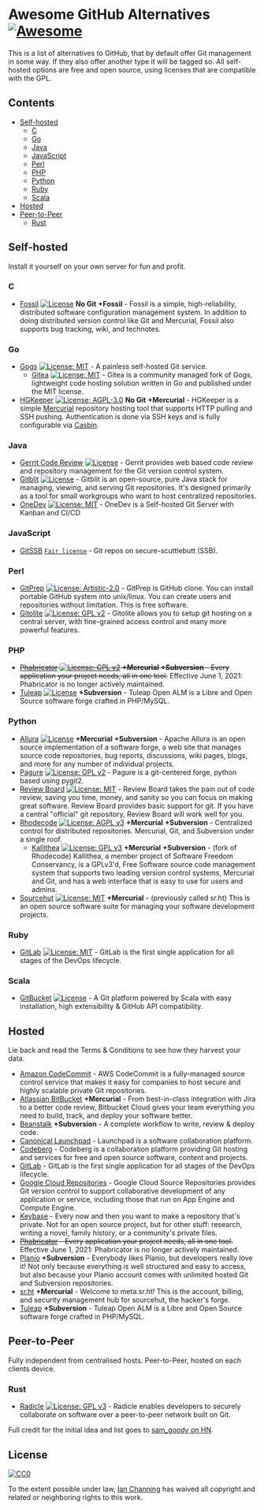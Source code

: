 # Awesome GitHub Alternatives [![Awesome](https://awesome.re/badge.svg)](https://awesome.re)

This is a list of alternatives to GitHub, that by default offer Git management in some way. If they also offer another type it will be tagged so. All self-hosted options are free and open source, using licenses that are compatible with the GPL.

## Contents

* [Self-hosted](#self-hosted)
  * [C](#c)
  * [Go](#go)
  * [Java](#java)
  * [JavaScript](#javascript)
  * [Perl](#perl)
  * [PHP](#php)
  * [Python](#python)
  * [Ruby](#ruby)
  * [Scala](#scala)
* [Hosted](#hosted)
* [Peer-to-Peer](#peer-to-peer)
  * [Rust](#rust)

## Self-hosted

Install it yourself on your own server for fun and profit.

### C

* [Fossil](https://fossil-scm.org) [![License](https://img.shields.io/badge/License-BSD%203--Clause-blue.svg)](https://opensource.org/licenses/BSD-3-Clause) **No Git** **+Fossil** - Fossil is a simple, high-reliability, distributed software configuration management system.  In addition to doing distributed version control like Git and Mercurial, Fossil also supports bug tracking, wiki, and technotes.

### Go

* [Gogs](https://gogs.io/) [![License: MIT](https://img.shields.io/badge/License-MIT-yellow.svg)](https://opensource.org/licenses/MIT) - A painless self-hosted Git service.
  * [Gitea](https://gitea.io/en-US/) [![License: MIT](https://img.shields.io/badge/License-MIT-yellow.svg)](https://opensource.org/licenses/MIT) - Gitea is a community managed fork of Gogs, lightweight code hosting solution written in Go and published under the MIT license.
* [HGKeeper](https://keep.imfreedom.org/grim/hgkeeper) [![License: AGPL-3.0](https://img.shields.io/badge/license-AGPL%203.0-brightgreen)](https://opensource.org/licenses/AGPL-3.0) **No Git** **+Mercurial** - HGKeeper is a simple [Mercurial](mercurial-scm.org/) repository hosting tool that supports HTTP pulling and SSH pushing. Authentication is done via SSH keys and is fully configurable via [Casbin](https://casbin.org/).

### Java

* [Gerrit Code Review](https://www.gerritcodereview.com/) [![License](https://img.shields.io/badge/License-Apache%202.0-blue.svg)](https://opensource.org/licenses/Apache-2.0) - Gerrit provides web based code review and repository management for the Git version control system.
* [Gitblit](http://gitblit.com/) [![License](https://img.shields.io/badge/License-Apache%202.0-blue.svg)](https://opensource.org/licenses/Apache-2.0) - Gitblit is an open-source, pure Java stack for managing, viewing, and serving Git repositories.  It's designed primarily as a tool for small workgroups who want to host centralized repositories.
* [OneDev](https://github.com/theonedev/onedev)  [![License: MIT](https://img.shields.io/badge/License-MIT-yellow.svg)](https://opensource.org/licenses/MIT) - OneDev is a Self-hosted Git Server with Kanban and CI/CD

### JavaScript

* [GitSSB](https://git.scuttlebot.io/%25n92DiQh7ietE%2BR%2BX%2FI403LQoyf2DtR3WQfCkDKlheQU%3D.sha256) [`Fair license`](https://en.wikipedia.org/wiki/Fair_License) - Git repos on secure-scuttlebutt (SSB).

### Perl

* [GitPrep](http://gitprep.yukikimoto.com/) [![License: Artistic-2.0](https://img.shields.io/badge/License-Perl-0298c3.svg)](https://opensource.org/licenses/Artistic-2.0) - GitPrep is GitHub clone. You can install portable GitHub system into unix/linux. You can create users and repositories without limitation. This is free software.
* [Gitolite](http://gitolite.com/gitolite/) [![License: GPL v2](https://img.shields.io/badge/License-GPL%20v2-blue.svg)](https://www.gnu.org/licenses/old-licenses/gpl-2.0.en.html) - Gitolite allows you to setup git hosting on a central server, with fine-grained access control and many more powerful features.

### PHP

* ~~[Phabricator](https://phacility.com/phabricator/) [![License: GPL v2](https://img.shields.io/badge/License-GPL%20v2-blue.svg)](https://www.gnu.org/licenses/old-licenses/gpl-2.0.en.html) **+Mercurial** **+Subversion** - Every application your project needs, all in one tool.~~ Effective June 1, 2021: Phabricator is no longer actively maintained.
* [Tuleap](https://github.com/Enalean/tuleap) [![License](https://img.shields.io/badge/License-Apache%202.0-blue.svg)](https://opensource.org/licenses/Apache-2.0) **+Subversion** - Tuleap Open ALM is a Libre and Open Source software forge crafted in PHP/MySQL.

### Python

* [Allura](https://allura.apache.org/) [![License](https://img.shields.io/badge/License-Apache%202.0-blue.svg)](https://opensource.org/licenses/Apache-2.0) **+Mercurial** **+Subversion** - Apache Allura is an open source implementation of a software forge, a web site that manages source code repositories, bug reports, discussions, wiki pages, blogs, and more for any number of individual projects.
* [Pagure](https://pagure.io/pagure) [![License: GPL v2](https://img.shields.io/badge/License-GPL%20v2-blue.svg)](https://www.gnu.org/licenses/old-licenses/gpl-2.0.en.html) - Pagure is a git-centered forge, python based using pygit2.
* [Review Board](https://www.reviewboard.org) [![License: MIT](https://img.shields.io/badge/License-MIT-yellow.svg)](https://opensource.org/licenses/MIT) - Review Board takes the pain out of code review, saving you time, money, and sanity so you can focus on making great software. Review Board provides basic support for git. If you have a central "official" git repository, Review Board will work well for you.
* [Rhodecode](https://rhodecode.com/) [![License: AGPL v3](https://img.shields.io/badge/License-AGPL%20v3-blue.svg)](https://www.gnu.org/licenses/agpl-3.0) **+Mercurial** **+Subversion** - Centralized control for distributed repositories. Mercurial, Git, and Subversion under a single roof.
  * [Kallithea](https://kallithea-scm.org/) [![License: GPL v3](https://img.shields.io/badge/License-GPLv3-blue.svg)](https://www.gnu.org/licenses/gpl-3.0) **+Mercurial** **+Subversion** - (fork of Rhodecode) Kallithea, a member project of Software Freedom Conservancy, is a GPLv3'd, Free Software source code management system that supports two leading version control systems, Mercurial and Git, and has a web interface that is easy to use for users and admins.
* [Sourcehut](https://sourcehut.org/) [![License: MIT](https://img.shields.io/badge/License-MIT-yellow.svg)](https://opensource.org/licenses/MIT) **+Mercurial** - (previously called sr.ht) This is an open source software suite for managing your software development projects.

### Ruby

* [GitLab](https://about.gitlab.com/) [![License: MIT](https://img.shields.io/badge/License-MIT-yellow.svg)](https://opensource.org/licenses/MIT) - GitLab is the first single application for all stages of the DevOps lifecycle.

### Scala

* [GitBucket](https://gitbucket.github.io/) [![License](https://img.shields.io/badge/License-Apache%202.0-blue.svg)](https://opensource.org/licenses/Apache-2.0) - A Git platform powered by Scala with easy installation, high extensibility & GitHub API compatibility.

## Hosted

Lie back and read the Terms & Conditions to see how they harvest your data.

* [Amazon CodeCommit](https://aws.amazon.com/codecommit/) - AWS CodeCommit is a fully-managed source control service that makes it easy for companies to host secure and highly scalable private Git repositories.
* [Atlassian BitBucket](https://bitbucket.org/) **+Mercurial** - From best-in-class integration with Jira to a better code review, Bitbucket Cloud gives your team everything you need to build, track, and deploy your software better.
* [Beanstalk](https://beanstalkapp.com/) **+Subversion** - A complete workflow to write, review & deploy code.
* [Canonical Launchpad](https://launchpad.net/) - Launchpad is a software collaboration platform.
* [Codeberg](https://codeberg.org/) - Codeberg is a collaboration platform providing Git hosting and services for free and open source software, content and projects. 
* [GitLab](https://about.gitlab.com/) - GitLab is the first single application for all stages of the DevOps lifecycle.
* [Google Cloud Repositories](https://cloud.google.com/source-repositories/) - Google Cloud Source Repositories provides Git version control to support collaborative development of any application or service, including those that run on App Engine and Compute Engine.
* [Keybase](https://keybase.io/blog/encrypted-git-for-everyone) - Every now and then you want to make a repository that's private. Not for an open source project, but for other stuff: research, writing a novel, family history, or a community's private files.
* ~~[Phabricator](https://phacility.com/phabricator/) - Every application your project needs, all in one tool.~~ Effective June 1, 2021: Phabricator is no longer actively maintained.
* [Planio](https://plan.io/subversion-hosting-and-git-hosting/) **+Subversion** - Everybody likes Planio, but developers really love it! Not only because everything is well structured and easy to access, but also because your Planio account comes with unlimited hosted Git and Subversion repositories.
* [sr.ht](https://sr.ht) **+Mercurial** - Welcome to meta.sr.ht! This is the account, billing, and security management hub for sourcehut, the hacker's forge.
* [Tuleap](https://github.com/Enalean/tuleap) **+Subversion** - Tuleap Open ALM is a Libre and Open Source software forge crafted in PHP/MySQL.

## Peer-to-Peer

Fully independent from centralised hosts. Peer-to-Peer, hosted on each clients device. 

### Rust

* [Radicle](https://radicle.xyz/) [![License: GPL v3](https://img.shields.io/badge/License-GPLv3-blue.svg)](https://www.gnu.org/licenses/gpl-3.0) - Radicle enables developers to securely collaborate on software over a peer-to-peer network built on Git.


Full credit for the initial idea and list goes to [sam_goody on HN](https://news.ycombinator.com/item?id=17254141).

## License

[![CC0](http://mirrors.creativecommons.org/presskit/buttons/88x31/svg/cc-zero.svg)](https://creativecommons.org/publicdomain/zero/1.0/)

To the extent possible under law, [Ian Channing](https://ianchanning.com) has waived all copyright and related or neighboring rights to this work.

